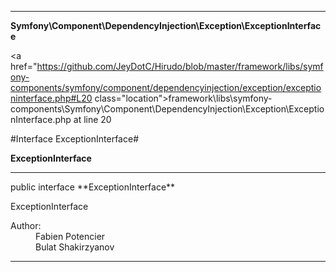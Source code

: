 
- - -

**Symfony\Component\DependencyInjection\Exception\ExceptionInterface**


<a href="https://github.com/JeyDotC/Hirudo/blob/master/framework/libs/symfony-components/symfony/component/dependencyinjection/exception/exceptioninterface.php#L20 class="location">framework\libs\symfony-components\Symfony\Component\DependencyInjection\Exception\ExceptionInterface.php at line 20</a>

#Interface ExceptionInterface#

**ExceptionInterface**




- - -

<p class="signature">public  interface **ExceptionInterface**</p>

<div class="comment" id="overview_description"><p>ExceptionInterface</p></div>

<dl>
<dt>Author:</dt>
<dd>Fabien Potencier <fabien@symfony.com></dd>
<dd>Bulat Shakirzyanov <bulat@theopenskyproject.com></dd>
</dl>


- - -

